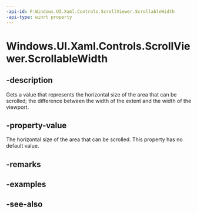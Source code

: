 ```yaml
---
-api-id: P:Windows.UI.Xaml.Controls.ScrollViewer.ScrollableWidth
-api-type: winrt property
---
```


<!-- Property syntax
public double ScrollableWidth { get; }
-->

# Windows.UI.Xaml.Controls.ScrollViewer.ScrollableWidth

## -description
Gets a value that represents the horizontal size of the area that can be scrolled; the difference between the width of the extent and the width of the viewport.



## -property-value
The horizontal size of the area that can be scrolled. This property has no default value.

## -remarks

## -examples

## -see-also
